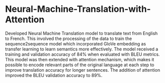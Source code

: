 # Neural-Machine-Translation-with-Attention
Developed Neural Machine Translation model to translate text from English to French. This involved the processing of the data to train the sequence2sequence model which incorporated GloVe embedding as transfer learning to learn semantics more effectively. The model received a training and validation accuracy of 84% when evaluated with BLEU metrics. This model was then extended with attention mechanism, which makes it possible to encode relevant parts of the original language at each step to improve translation accuracy for longer sentences. The addition of attention improved the BLEU validation accuracy to 89%.
